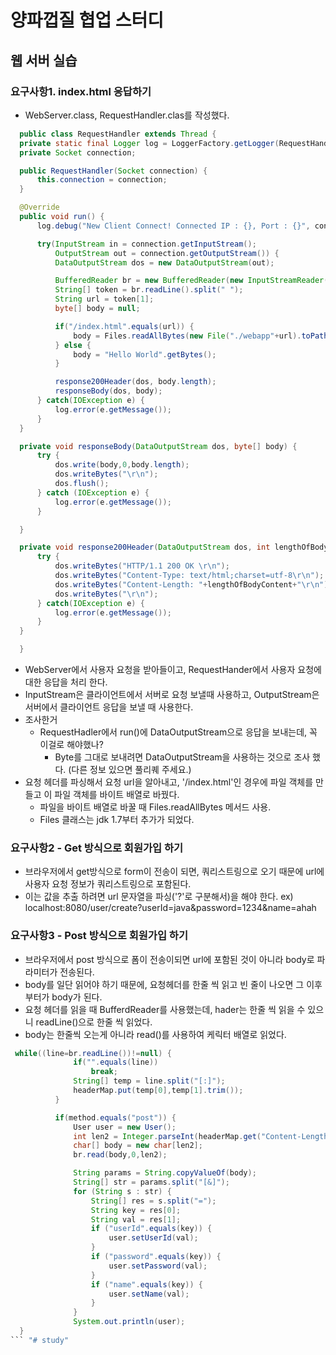 # 양파껍질 협업 스터디

## 웹 서버 실습
### 요구사항1. index.html 응답하기
  - WebServer.class, RequestHandler.clas를 작성했다.
  ```java
    public class RequestHandler extends Thread {
    private static final Logger log = LoggerFactory.getLogger(RequestHandler.class);
    private Socket connection;

    public RequestHandler(Socket connection) {
        this.connection = connection;
    }

    @Override
    public void run() {
        log.debug("New Client Connect! Connected IP : {}, Port : {}", connection.getInetAddress(), connection.getPort());

        try(InputStream in = connection.getInputStream();
            OutputStream out = connection.getOutputStream()) {
            DataOutputStream dos = new DataOutputStream(out);

            BufferedReader br = new BufferedReader(new InputStreamReader(in));
            String[] token = br.readLine().split(" ");
            String url = token[1];
            byte[] body = null;

            if("/index.html".equals(url)) {
                body = Files.readAllBytes(new File("./webapp"+url).toPath());
            } else {
                body = "Hello World".getBytes();
            }

            response200Header(dos, body.length);
            responseBody(dos, body);
        } catch(IOException e) {
            log.error(e.getMessage());  
        }
    }

    private void responseBody(DataOutputStream dos, byte[] body) {
        try {
            dos.write(body,0,body.length);
            dos.writeBytes("\r\n");
            dos.flush();
        } catch (IOException e) {
            log.error(e.getMessage());
        }

    }

    private void response200Header(DataOutputStream dos, int lengthOfBodyContent) {
        try {
            dos.writeBytes("HTTP/1.1 200 OK \r\n");
            dos.writeBytes("Content-Type: text/html;charset=utf-8\r\n");
            dos.writeBytes("Content-Length: "+lengthOfBodyContent+"\r\n");
            dos.writeBytes("\r\n");
        } catch(IOException e) {
            log.error(e.getMessage());
        }
    }

    }
  ```
  - WebServer에서 사용자 요청을 받아들이고, RequestHander에서 사용자 요청에 대한 응답을 처리 한다.
  - InputStream은 클라이언트에서 서버로 요청 보낼때 사용하고, OutputStream은 서버에서 클라이언트 응답을 보낼 때 사용한다. 
  - 조사한거
    - RequestHadler에서 run()에 DataOutputStream으로 응답을 보내는데, 꼭 이걸로 해야했나?
        -  Byte를 그대로 보내려면 DataOutputStream을 사용하는 것으로 조사 했다. (다른 정보 있으면 풀리퀘 주세요.)
  - 요청 헤더를 파싱해서 요청 url을 알아내고, '/index.html'인 경우에 파일 객체를 만들고 이 파일 객체를 바이트 배열로 바꿨다.
    - 파일을 바이트 배열로 바꿀 때 Files.readAllBytes 메서드 사용.
    - Files 클래스는 jdk 1.7부터 추가가 되었다.

### 요구사항2 - Get 방식으로 회원가입 하기
  - 브라우저에서 get방식으로 form이 전송이 되면, 쿼리스트링으로 오기 때문에 url에 사용자 요청 정보가 쿼리스트링으로 포함된다.
  - 이는 값을 추출 하려면 url 문자열을 파싱('?'로 구분해서)을 해야 한다. ex) localhost:8080/user/create?userId=java&password=1234&name=ahah

### 요구사항3 - Post 방식으로 회원가입 하기
  - 브라우저에서 post 방식으로 폼이 전송이되면 url에 포함된 것이 아니라 body로 파라미터가 전송된다.
  - body를 일단 읽어야 하기 때문에, 요청헤더를 한줄 씩 읽고 빈 줄이 나오면 그 이후부터가 body가 된다. 
  - 요청 헤더를 읽을 때 BufferdReader를 사용했는데, hader는 한줄 씩 읽을 수 있으니 readLine()으로 한줄 씩 읽었다. 
  - body는 한줄씩 오는게 아니라 read()를 사용하여 케릭터 배열로 읽었다. 
  ``` java
   while((line=br.readLine())!=null) {
                if("".equals(line))
                    break;
                String[] temp = line.split("[:]");
                headerMap.put(temp[0],temp[1].trim());
            }

            if(method.equals("post")) {
                User user = new User();
                int len2 = Integer.parseInt(headerMap.get("Content-Length"));
                char[] body = new char[len2];
                br.read(body,0,len2);

                String params = String.copyValueOf(body);
                String[] str = params.split("[&]");
                for (String s : str) {
                    String[] res = s.split("=");
                    String key = res[0];
                    String val = res[1];
                    if ("userId".equals(key)) {
                        user.setUserId(val);
                    }
                    if ("password".equals(key)) {
                        user.setPassword(val);
                    }
                    if ("name".equals(key)) {
                        user.setName(val);
                    }
                }
                System.out.println(user);
    }
  ``` "# study" 
